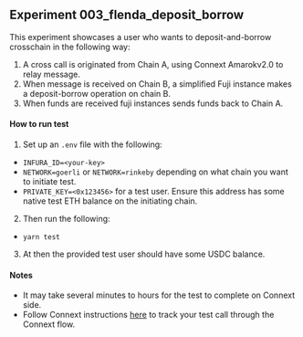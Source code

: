 ## Experiment 003_flenda_deposit_borrow


This experiment showcases a user who wants to deposit-and-borrow crosschain in the following way:
1. A cross call is originated from Chain A, using Connext Amarokv2.0 to relay message.
2. When message is received on Chain B, a simplified Fuji instance makes a deposit-borrow operation on chain B.
3. When funds are received fuji instances sends funds back to Chain A.  

#### How to run test
1. Set up an `.env` file with the following:
- `INFURA_ID=<your-key>`
- `NETWORK=goerli` or `NETWORK=rinkeby` depending on what chain you want to initiate test.
- `PRIVATE_KEY=<0x123456>` for a test user. Ensure this address has some native test ETH balance on the initiating chain.

2. Then run the following:
- `yarn test`

3. At then the provided test user should have some USDC balance.

#### Notes

- It may take several minutes to hours for the test to complete on Connext side.  
- Follow Connext instructions [here](https://docs.connext.network/developers/xcall-status) to track your test call through the Connext flow.
